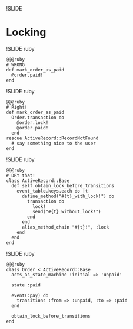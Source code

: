 !SLIDE

# Locking

!SLIDE ruby

    @@@ruby
    # WRONG
    def mark_order_as_paid
      @order.paid!
    end

!SLIDE ruby

    @@@ruby
    # Right!
    def mark_order_as_paid
      Order.transaction do
        @order.lock!
        @order.paid!
      end
    rescue ActiveRecord::RecordNotFound
      # say something nice to the user
    end

!SLIDE ruby

    @@@ruby
    # DRY that!
    class ActiveRecord::Base
      def self.obtain_lock_before_transitions
        event_table.keys.each do |t|
          define_method("#{t}_with_lock!") do
            transaction do
              lock!
              send("#{t}_without_lock!")
            end
          end
          alias_method_chain "#{t}!", :lock
        end
      end
    end

!SLIDE ruby

    @@@ruby
    class Order < ActiveRecord::Base
      acts_as_state_machine :initial => 'unpaid'

      state :paid

      event(:pay) do
        transitions :from => :unpaid, :to => :paid
      end

      obtain_lock_before_transitions
    end
